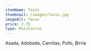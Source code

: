 ```yaml
---
itemName: Tacos
thumbnail: /images/Tacos.jpg
imageAlt: Tacos
price: 2.75
type: MainCourse
---
```

Asada, Adobada, Carnitas, Pollo, Birria